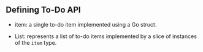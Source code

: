 ## Defining To-Do API

- item: a single to-do item implemented using a Go struct.

- List: represents a list of to-do items implemented by a slice of instances of the `item` type.